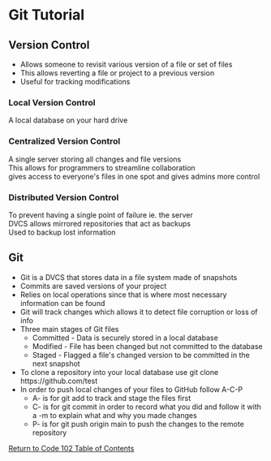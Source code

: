 # Git Tutorial

## Version Control

- Allows someone to revisit various version of a file or set of files
- This allows reverting a file or project to a previous version
- Useful for tracking modifications

### Local Version Control

A local database on your hard drive

### Centralized Version Control

A single server storing all changes and file versions  
This allows for programmers to streamline collaboration  
gives access to everyone's files in one spot and gives admins more control

### Distributed Version Control

To prevent having a single point of failure ie. the server  
DVCS allows mirrored repositories that act as backups  
Used to backup lost information 

## Git

- Git is a DVCS that stores data in a file system made of snapshots  
- Commits are saved versions of your project  
- Relies on local operations since that is where most necessary information can be found
- Git will track changes which allows it to detect file corruption or loss of info
- Three main stages of Git files
  - Committed - Data is securely stored in a local database
  - Modified - File has been changed but not committed to the database
  - Staged - Flagged a file's changed version to be committed in the next snapshot
- To clone a repository into your local database use git clone https://<i></i>github.com/test
- In order to push local changes of your files to GitHub follow A-C-P
  - A- is for git add to track and stage the files first
  - C- is for git commit in order to record what you did and follow it with a -m to explain what and why you made changes
  - P- is for git push origin main to push the changes to the remote repository

[Return to Code 102 Table of Contents](https://rogermreyes.github.io/Reading-Notes/Code-102-Reading-Notes)